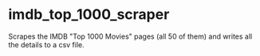 # imdb_top_1000_scraper
Scrapes the IMDB "Top 1000 Movies" pages (all 50 of them) and writes all the details to a csv file.
